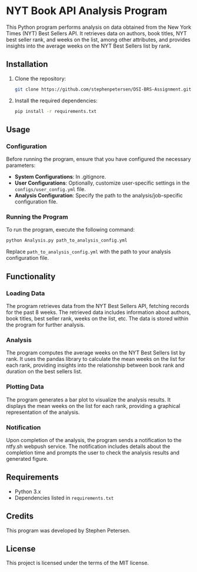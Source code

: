 # NYT Book API Analysis Program

This Python program performs analysis on data obtained from the New York Times (NYT) Best Sellers API. It retrieves data on authors, book titles, NYT best seller rank, and weeks on the list, among other attributes, and provides insights into the average weeks on the NYT Best Sellers list by rank.

## Installation

1. Clone the repository:
    ```bash
    git clone https://github.com/stephenpetersen/DSI-BRS-Assignment.git    
    ```
2. Install the required dependencies:
    ```bash
    pip install -r requirements.txt
    ```
   
## Usage

### Configuration

Before running the program, ensure that you have configured the necessary parameters:

- **System Configurations**: In .gitignore.
- **User Configurations**: Optionally, customize user-specific settings in the `configs/user_config.yml` file.
- **Analysis Configuration**: Specify the path to the analysis/job-specific configuration file.

### Running the Program

To run the program, execute the following command:
```bash
python Analysis.py path_to_analysis_config.yml
```
Replace `path_to_analysis_config.yml` with the path to your analysis configuration file.

## Functionality

### Loading Data

The program retrieves data from the NYT Best Sellers API, fetching records for the past 8 weeks. The retrieved data includes information about authors, book titles, best seller rank, weeks on the list, etc. The data is stored within the program for further analysis.

### Analysis

The program computes the average weeks on the NYT Best Sellers list by rank. It uses the pandas library to calculate the mean weeks on the list for each rank, providing insights into the relationship between book rank and duration on the best sellers list.

### Plotting Data

The program generates a bar plot to visualize the analysis results. It displays the mean weeks on the list for each rank, providing a graphical representation of the analysis.

### Notification

Upon completion of the analysis, the program sends a notification to the ntfy.sh webpush service. The notification includes details about the completion time and prompts the user to check the analysis results and generated figure.

## Requirements

- Python 3.x
- Dependencies listed in `requirements.txt`

## Credits

This program was developed by Stephen Petersen.

## License

This project is licensed under the terms of the MIT license.
